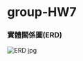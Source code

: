 # group-HW7
### 實體關係圖(ERD)
![ERD jpg](https://github.com/user-attachments/assets/fd1e4fab-3754-4cd0-b3c4-b7c5d113fb2e)
